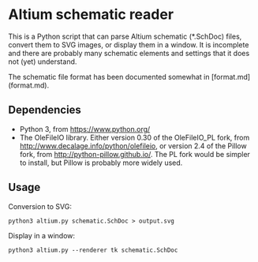 ﻿# Altium schematic reader #

This is a Python script that can
parse Altium schematic (\*.SchDoc) files, convert them
to SVG images, or display them in a window. It is incomplete and there are
probably many schematic elements and settings that it does not (yet)
understand.

The schematic file format has been documented somewhat in [format.md]
(format.md).

## Dependencies ##

* Python 3, from <https://www.python.org/>
* The OleFileIO library. Either version 0.30 of the OleFileIO_PL fork, from
    <http://www.decalage.info/python/olefileio>, or version 2.4 of the Pillow
    fork, from <http://python-pillow.github.io/>. The PL fork would be
    simpler to install, but Pillow is probably more widely used.

## Usage ##

Conversion to SVG:

```shell
python3 altium.py schematic.SchDoc > output.svg
```

Display in a window:

```shell
python3 altium.py --renderer tk schematic.SchDoc
```
